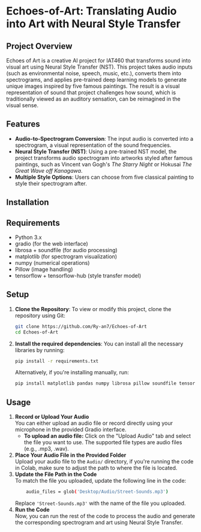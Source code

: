 # Echoes-of-Art: Translating Audio into Art with Neural Style Transfer

## Project Overview

Echoes of Art is a creative AI project for IAT460 that transforms sound into visual art using Neural Style Transfer (NST). This project takes audio inputs (such as environmental noise, speech, music, etc.), converts them into spectrograms, and applies pre-trained deep learning models to generate unique images inspired by five famous paintings. The result is a visual representation of sound that project challenges how sound, which is traditionally viewed as an auditory sensation, can be reimagined in the visual sense.

## Features
- **Audio-to-Spectrogram Conversion**: The input audio is converted into a spectrogram, a visual representation of the sound frequencies.
- **Neural Style Transfer (NST)**: Using a pre-trained NST model, the project transforms audio spectrogram into artworks styled after famous paintings, such as Vincent van Gogh's *The Starry Night* or Hokusai *The Great Wave off Kanagawa*.
- **Multiple Style Options**: Users can choose from five classical painting to style their spectrogram after.

## Installation
## Requirements
- Python 3.x
- gradio (for the web interface)
- librosa + soundfile (for audio processing)
- matplotlib (for spectrogram visualization)
- numpy (numerical operations)
- Pillow (image handling)
- tensorflow + tensorflow-hub (style transfer model)

## Setup
1. **Clone the Repository**: To view or modify this project, clone the repository using Git:
   ```bash
   git clone https://github.com/Ry-an7/Echoes-of-Art
   cd Echoes-of-Art
   ```
2. **Install the required dependencies**: You can install all the necessary libraries by running:
    ``` bash
    pip install -r requirements.txt
    ```
    Alternatively, if you're installing manually, run:
    ``` bash
    pip install matplotlib pandas numpy librosa pillow soundfile tensorflow tensorflow_hub requests ipywidgets ipython
    ```
## Usage
1. **Record or Upload Your Audio**<br>
     You can either upload an audio file or record directly using your microphone in the provided Gradio interface.
   - **To upload an audio file:**
     Click on the "Upload Audio" tab and select the file you want to use. The supported file types are audio files (e.g., .mp3, .wav).
3. **Place Your Audio File in the Provided Folder**<br>
     Upload your audio file to the `Audio/` directory, if you're running the code in Colab, make sure to adjust the path to where the file is located.
4. **Update the File Path in the Code**<br>
      To match the file you uploaded, update the following line in the code:
      ``` bash
          audio_files = glob('Desktop/Audio/Street-Sounds.mp3')
      ```
      Replace `'Street-Sounds.mp3'` with the name of the file you uploaded.
5. **Run the Code**<br>
     Now, you can run the rest of the code to process the audio and generate the corresponding spectrogram and art using Neural Style Transfer.
